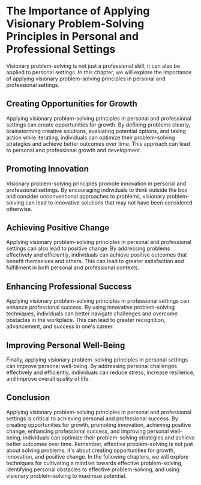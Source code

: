 # The Importance of Applying Visionary Problem-Solving Principles in Personal and Professional Settings

Visionary problem-solving is not just a professional skill; it can also be applied to personal settings. In this chapter, we will explore the importance of applying visionary problem-solving principles in personal and professional settings.

Creating Opportunities for Growth
---------------------------------

Applying visionary problem-solving principles in personal and professional settings can create opportunities for growth. By defining problems clearly, brainstorming creative solutions, evaluating potential options, and taking action while iterating, individuals can optimize their problem-solving strategies and achieve better outcomes over time. This approach can lead to personal and professional growth and development.

Promoting Innovation
--------------------

Visionary problem-solving principles promote innovation in personal and professional settings. By encouraging individuals to think outside the box and consider unconventional approaches to problems, visionary problem-solving can lead to innovative solutions that may not have been considered otherwise.

Achieving Positive Change
-------------------------

Applying visionary problem-solving principles in personal and professional settings can also lead to positive change. By addressing problems effectively and efficiently, individuals can achieve positive outcomes that benefit themselves and others. This can lead to greater satisfaction and fulfillment in both personal and professional contexts.

Enhancing Professional Success
------------------------------

Applying visionary problem-solving principles in professional settings can enhance professional success. By using innovative problem-solving techniques, individuals can better navigate challenges and overcome obstacles in the workplace. This can lead to greater recognition, advancement, and success in one's career.

Improving Personal Well-Being
-----------------------------

Finally, applying visionary problem-solving principles in personal settings can improve personal well-being. By addressing personal challenges effectively and efficiently, individuals can reduce stress, increase resilience, and improve overall quality of life.

Conclusion
----------

Applying visionary problem-solving principles in personal and professional settings is critical to achieving personal and professional success. By creating opportunities for growth, promoting innovation, achieving positive change, enhancing professional success, and improving personal well-being, individuals can optimize their problem-solving strategies and achieve better outcomes over time. Remember, effective problem-solving is not just about solving problems; it's about creating opportunities for growth, innovation, and positive change. In the following chapters, we will explore techniques for cultivating a mindset towards effective problem-solving, identifying personal obstacles to effective problem-solving, and using visionary problem-solving to maximize potential.
